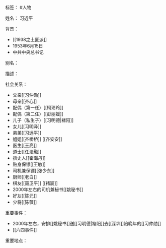 标签： #人物

姓名：
习近平

背景：
- [[1938之土匪派]]
- 1953年6月15日
- 中共中央总书记

别名：

描述：

社会关系：
- 父亲[[习仲勋]]
- 母亲[[齐心]]
- 配偶（第一任）[[柯玲玲]]
- 配偶（第二任）[[彭丽媛]]
- 儿子（私生子）[[习明德|褚阳]]
- 女儿[[习明泽]]
- 弟弟[[习远平]]
- 姐姐[[齐桥桥]] [[齐安安]]
- 医生[[王亮]]
- 道士[[任法融]]
- 撰史人[[霍海丹]]
- 贴身保镖[[王敏]]
- 司机兼保镖[[张少东]]
- 厨师[[老白]]
- 棋友[[聂卫平]] [[禇宸]]
- 2000年左右的司机兼秘书[[姚秘书]]
- 好友[[陈元]]
- 少将[[陈薇]]

重要事件：
- 2000年左右，安排[[姚秘书]]送[[习明德|褚阳]]去[[深圳]]陪晚年的[[习仲勋]]
- [[六四事件]]

重要地点：
